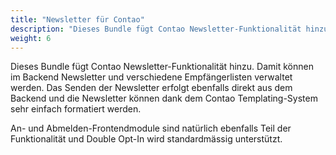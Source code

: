 ```yaml
---
title: "Newsletter für Contao"
description: "Dieses Bundle fügt Contao Newsletter-Funktionalität hinzu."
weight: 6
---
```


Dieses Bundle fügt Contao Newsletter-Funktionalität hinzu. Damit können im Backend Newsletter und verschiedene
         Empfängerlisten verwaltet werden. Das Senden der Newsletter erfolgt ebenfalls direkt aus dem Backend und die
         Newsletter können dank dem Contao Templating-System sehr einfach formatiert werden.
         
An- und Abmelden-Frontendmodule sind natürlich ebenfalls Teil der Funktionalität und Double Opt-In wird
         standardmässig unterstützt.